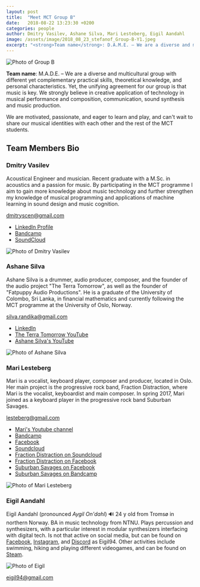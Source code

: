 ```yaml
---
layout: post
title:  "Meet MCT Group B"
date:   2018-08-22 13:23:30 +0200
categories: people
author: Dmitry Vasilev, Ashane Silva, Mari Lesteberg, Eigil Aandahl
image: /assets/image/2018_08_23_stefanof_Group-B-Y1.jpeg
excerpt: "<strong>Team name</strong>: D.A.M.E. – We are a diverse and multicultural group with different yet complementary practical skills, theoretical knowledge, and personal characteristics. Yet, the unifying agreement for our group is that music is key. We strongly believe in creative application of technology in musical performance and composition, communication, sound synthesis and music production."
---
```


![Photo of Group B](/assets/image/2018_08_23_stefanof_Group-B-Y1.jpeg "Group B")

**Team name**: M.A.D.E. – We are a diverse and multicultural group with different yet complementary practical skills, theoretical knowledge, and personal characteristics. Yet, the unifying agreement for our group is that music is key. We strongly believe in creative application of technology in musical performance and composition, communication, sound synthesis and music production.

We are motivated, passionate, and eager to learn and play, and can't wait to share our musical identities with each other and the rest of the MCT students.

## Team Members Bio

### Dmitry Vasilev

Acoustical Engineer and musician. Recent graduate with a M.Sc. in acoustics and a passion for music. By participating in the MCT programme I aim to gain more knowledge about music technology and further strengthen my knowledge of musical programming and applications of machine learning in sound design and music cognition.

<dmitryscen@gmail.com>

* [LinkedIn Profile](https://www.linkedin.com/in/dmvas/)
* [Bandcamp](https://machinesque.bandcamp.com/)
* [SoundCloud](https://soundcloud.com/machinesque/)

![Photo of Dmitry Vasilev](/assets/image/2018_08_22_stefanof_DmitryVasilev.jpeg "Dmitry Vasilev")


### Ashane Silva

Ashane Silva is a drummer, audio producer, composer, and the founder of the audio project "The Terra Tomorrow", as well as the founder of "Fatpuppy Audio Productions". He is a graduate of the University of Colombo, Sri Lanka, in financial mathematics and currently following the MCT programme at the University of Oslo, Norway.

<silva.randika@gmail.com>

* [LinkedIn](https://www.linkedin.com/in/ashane-silva-6293098/)
* [The Terra Tomorrow YouTube](https://www.youtube.com/channel/UCVXikii-kPspIPeG-MqVVgQ)
* [Ashane Silva's YouTube](https://www.youtube.com/user/Ashanous)

![Photo of Ashane Silva](/assets/image/2018_08_22_stefanof_AshaneSilva.jpeg "Ashane Silva")

### Mari Lesteberg

Mari is a vocalist, keyboard player, composer and producer, located in Oslo. Her main project is the progressive rock band, Fraction Distraction, where Mari is the vocalist, keyboardist and main composer. In spring 2017, Mari joined as a keyboard player in the progressive rock band Suburban Savages.

<lesteberg@gmail.com>

* [Mari's Youtube channel](https://www.youtube.com/user/maisplante)
* [Bandcamp](https://marilesteberg.bandcamp.com/)
* [Facebook](https://www.facebook.com/FractionMari/)
* [Soundcloud](https://soundcloud.com/mari-lesteberg)
* [Fraction Distraction on Soundcloud](https://soundcloud.com/fractiondistraction)
* [Fraction Distraction on Facebook](https://www.facebook.com/fractiondistraction)
* [Suburban Savages on Facebook](https://www.facebook.com/SuburbanSavages)
* [Suburban Savages on Bandcamp](https://suburbansavages.bandcamp.com/)

![Photo of Mari Lesteberg](/assets/image/2018_08_22_aleksati_MariBilde.jpg "Mari Lesteberg")


### Eigil Aandahl

Eigil Aandahl \(pronounced _Aygil On'dahl_\) :loud_sound:
24 y old from Tromsø in northern Norway. BA in music technology from NTNU. Plays percussion and synthesizers, with a particular interest in modular synthesizers interfacing with digital tech. Is not that active on social media, but can be found on [Facebook](https://www.facebook.com/eigil.aandahl), [Instagram](https://www.instagram.com/eigil94/), and [Discord](https://discordapp.com/) as Eigil94.
Other activities include swimming, hiking and playing different videogames, and can be found on [Steam](https://steamcommunity.com/id/eigil94).

![Photo of Eigil](/assets/image/2018_08_22_stefanof_EigilAandahl.jpg)

<eigil94@gmail.com>
